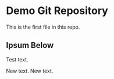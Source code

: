 # Demo Git Repository

This is the first file in this repo.

## Ipsum Below

Test text. 

New text. 
New text. 